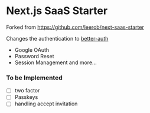 # Next.js SaaS Starter

Forked from https://github.com/leerob/next-saas-starter

Changes the authentication to [better-auth](https://better-auth.com)

- Google OAuth
- Password Reset
- Session Management and more...

### To be Implemented

- [ ] two factor
- [ ] Passkeys
- [ ] handling accept invitation
